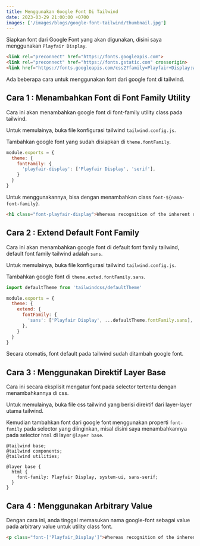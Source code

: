 ```yaml
---
title: Menggunakan Google Font Di Tailwind
date: 2023-03-29 21:00:00 +0700
images: ['/images/blogs/google-font-tailwind/thumbnail.jpg']
---
```


Siapkan font dari Google Font yang akan digunakan, disini saya menggunakan `Playfair Display`.

```html
<link rel="preconnect" href="https://fonts.googleapis.com">
<link rel="preconnect" href="https://fonts.gstatic.com" crossorigin>
<link href="https://fonts.googleapis.com/css2?family=Playfair+Display:wght@400;500;700&display=swap" rel="stylesheet">
```

Ada beberapa cara untuk menggunakan font dari google font di tailwind.

## Cara 1 : Menambahkan Font di Font Family Utility

Cara ini akan menambahkan google font di font-family utility class pada tailwind.

Untuk memulainya, buka file konfigurasi tailwind `tailwind.config.js`.

Tambahkan google font yang sudah disiapkan di `theme.fontFamily`.

```js
module.exports = {
  theme: {
    fontFamily: {
      'playfair-display': ['Playfair Display', 'serif'],
    }
  }
}
```

Untuk menggunakannya, bisa dengan menambahkan class `font-${nama-font-family}`.

```html
<h1 class="font-playfair-display">Whereas recognition of the inherent dignity</h1>
```

## Cara 2 : Extend Default Font Family

Cara ini akan menambahkan google font di default font family tailwind, default font family tailwind adalah `sans`.

Untuk memulainya, buka file konfigurasi tailwind `tailwind.config.js`.

Tambahkan google font di `theme.exted.fontFamily.sans`.

```js
import defaultTheme from 'tailwindcss/defaultTheme'

module.exports = {
  theme: {
    extend: {
      fontFamily: {
        'sans': ['Playfair Display', ...defaultTheme.fontFamily.sans],
      },
    }
  }
}
```

Secara otomatis, font default pada tailwind sudah ditambah google font.

## Cara 3 : Menggunakan Direktif Layer Base

Cara ini secara eksplisit mengatur font pada selector tertentu dengan menambahkannya di css.

Untuk memulainya, buka file css tailwind yang berisi direktif dari layer-layer utama tailwind.

Kemudian tambahkan font dari google font menggunakan properti `font-family` pada selector yang diinginkan, misal disini saya menambahkannya pada selector `html` di layer `@layer base`.

```
@tailwind base;
@tailwind components;
@tailwind utilities;

@layer base {
  html {
    font-family: Playfair Display, system-ui, sans-serif;
  }
}
```

## Cara 4 : Menggunakan Arbitrary Value

Dengan cara ini, anda tinggal memasukan nama google-font sebagai value pada arbitrary value untuk utility class font.

```html
<p class="font-['Playfair_Display']">Whereas recognition of the inherent dignity</p>
```
